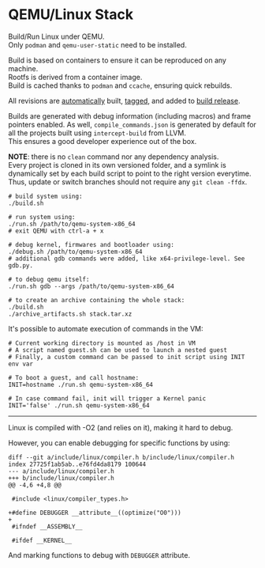 QEMU/Linux Stack
================

Build/Run Linux under QEMU.\
Only ``podman`` and ``qemu-user-static`` need to be installed.

Build is based on containers to ensure it can be reproduced on any machine.\
Rootfs is derived from a container image.\
Build is cached thanks to ``podman`` and ``ccache``, ensuring quick rebuilds.

All revisions are
[automatically](https://github.com/pbo-linaro/qemu-linux-stack/blob/master/.github/workflows/build.yml)
built, [tagged](https://github.com/pbo-linaro/qemu-linux-stack/tags),
and added to [build release](https://github.com/pbo-linaro/qemu-linux-stack/releases/tag/build).

Builds are generated with debug information (including macros) and frame
pointers enabled. As well, ``compile_commands.json`` is generated by default for
all the projects built using ``intercept-build`` from LLVM.\
This ensures a good developer experience out of the box.

**NOTE**: there is no ``clean`` command nor any dependency analysis.\
Every project is cloned in its own versioned folder, and a symlink is
dynamically set by each build script to point to the right version everytime.
Thus, update or switch branches should not require any ``git clean -ffdx``.

```
# build system using:
./build.sh

# run system using:
./run.sh /path/to/qemu-system-x86_64
# exit QEMU with ctrl-a + x

# debug kernel, firmwares and bootloader using:
./debug.sh /path/to/qemu-system-x86_64
# additional gdb commands were added, like x64-privilege-level. See gdb.py.

# to debug qemu itself:
./run.sh gdb --args /path/to/qemu-system-x86_64

# to create an archive containing the whole stack:
./build.sh
./archive_artifacts.sh stack.tar.xz
```

It's possible to automate execution of commands in the VM:

```
# Current working directory is mounted as /host in VM
# A script named guest.sh can be used to launch a nested guest
# Finally, a custom command can be passed to init script using INIT env var

# To boot a guest, and call hostname:
INIT=hostname ./run.sh qemu-system-x86_64

# In case command fail, init will trigger a Kernel panic
INIT='false' ./run.sh qemu-system-x86_64
```

---

Linux is compiled with -O2 (and relies on it), making it hard to debug.

However, you can enable debugging for specific functions by using:

```
diff --git a/include/linux/compiler.h b/include/linux/compiler.h
index 27725f1ab5ab..e76fd4da8179 100644
--- a/include/linux/compiler.h
+++ b/include/linux/compiler.h
@@ -4,6 +4,8 @@

 #include <linux/compiler_types.h>

+#define DEBUGGER __attribute__((optimize("O0")))
+
 #ifndef __ASSEMBLY__

 #ifdef __KERNEL__
```

And marking functions to debug with `DEBUGGER` attribute.
